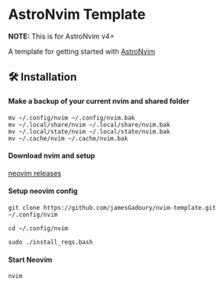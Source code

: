 # AstroNvim Template

**NOTE:** This is for AstroNvim v4+

A template for getting started with [AstroNvim](https://github.com/AstroNvim/AstroNvim)

## 🛠️ Installation

#### Make a backup of your current nvim and shared folder

```shell
mv ~/.config/nvim ~/.config/nvim.bak
mv ~/.local/share/nvim ~/.local/share/nvim.bak
mv ~/.local/state/nvim ~/.local/state/nvim.bak
mv ~/.cache/nvim ~/.cache/nvim.bak
```

#### Download nvim and setup
[neovim releases](https://github.com/neovim/neovim/releases)

#### Setup neovim config

```shell
git clone https://github.com/jamesGadoury/nvim-template.git ~/.config/nvim

cd ~/.config/nvim

sudo ./install_reqs.bash
```

#### Start Neovim

```shell
nvim
```

